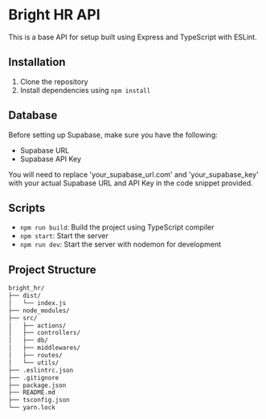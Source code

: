 # Bright HR API

This is a base API for setup built using Express and TypeScript with ESLint.

## Installation

1. Clone the repository
2. Install dependencies using `npm install`

## Database
Before setting up Supabase, make sure you have the following:
- Supabase URL
- Supabase API Key

You will need to replace 'your_supabase_url.com' and 'your_supabase_key' with your actual Supabase URL and API Key in the code snippet provided.

## Scripts

- `npm run build`: Build the project using TypeScript compiler
- `npm start`: Start the server
- `npm run dev`: Start the server with nodemon for development

  
## Project Structure
```markdown
bright_hr/
├── dist/
│   └── index.js
├── node_modules/
├── src/
│   ├── actions/
│   ├── controllers/
│   ├── db/
│   ├── middlewares/
│   ├── routes/
│   └── utils/
├── .eslintrc.json
├── .gitignore
├── package.json
├── README.md
├── tsconfig.json
└── yarn.lock
```


